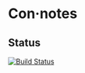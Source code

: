 # Con·notes

## Status
[![Build Status](https://travis-ci.org/ohle/vim-pad-web.svg?branch=master)](https://travis-ci.org/ohle/vim-pad-web)
